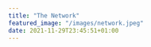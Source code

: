 ```yaml
---
title: "The Network"
featured_image: "/images/network.jpeg"
date: 2021-11-29T23:45:51+01:00
---
```


